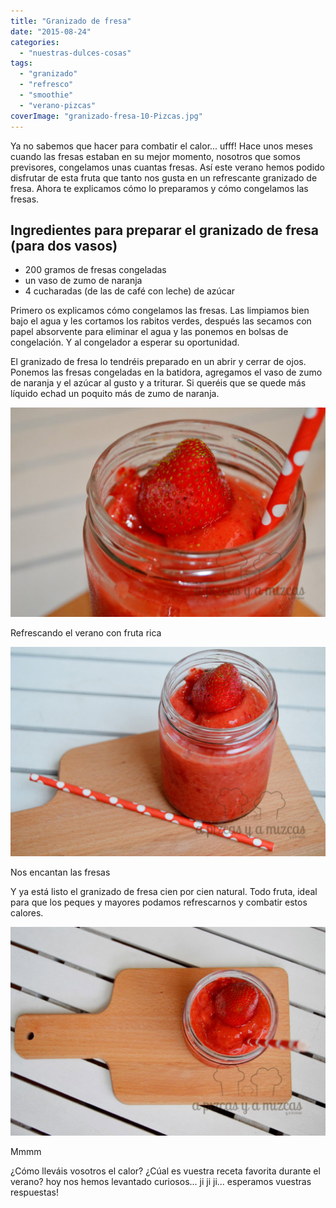 ```yaml
---
title: "Granizado de fresa"
date: "2015-08-24"
categories: 
  - "nuestras-dulces-cosas"
tags: 
  - "granizado"
  - "refresco"
  - "smoothie"
  - "verano-pizcas"
coverImage: "granizado-fresa-10-Pizcas.jpg"
---
```


Ya no sabemos que hacer para combatir el calor... ufff! Hace unos meses cuando las fresas estaban en su mejor momento, nosotros que somos previsores, congelamos unas cuantas fresas. Así este verano hemos podido disfrutar de esta fruta que tanto nos gusta en un refrescante granizado de fresa. Ahora te explicamos cómo lo preparamos y cómo congelamos las fresas.

## Ingredientes para preparar el granizado de fresa (para dos vasos)

- 200 gramos de fresas congeladas
- un vaso de zumo de naranja
- 4 cucharadas (de las de café con leche) de azúcar

Primero os explicamos cómo congelamos las fresas. Las limpiamos bien bajo el agua y les cortamos los rabitos verdes, después las secamos con papel absorvente para eliminar el agua y las ponemos en bolsas de congelación. Y al congelador a esperar su oportunidad.

El granizado de fresa lo tendréis preparado en un abrir y cerrar de ojos. Ponemos las fresas congeladas en la batidora, agregamos el vaso de zumo de naranja y el azúcar al gusto y a triturar. Si queréis que se quede más líquido echad un poquito más de zumo de naranja.

![](images/granizado-fresa-6-Pizcas.jpg)

Refrescando el verano con fruta rica

![](images/granizado-fresa-4-Pizcas.jpg)

Nos encantan las fresas

Y ya está listo el granizado de fresa cien por cien natural. Todo fruta, ideal para que los peques y mayores podamos refrescarnos y combatir estos calores.

![](images/granizado-fresa-10-Pizcas.jpg)

Mmmm

¿Cómo lleváis vosotros el calor? ¿Cúal es vuestra receta favorita durante el verano? hoy nos hemos levantado curiosos... ji ji ji... esperamos vuestras respuestas!
